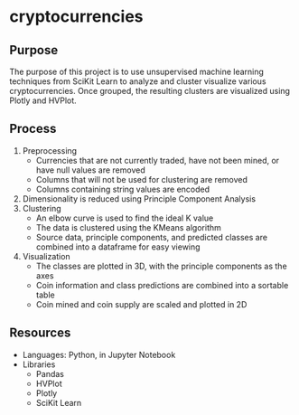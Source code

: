 # cryptocurrencies

## Purpose
The purpose of this project is to use unsupervised machine learning techniques from SciKit Learn to analyze and cluster visualize various cryptocurrencies. Once grouped, the resulting clusters are visualized using Plotly and HVPlot.

## Process

1. Preprocessing
    * Currencies that are not currently traded, have not been mined, or have null values are removed
    * Columns that will not be used for clustering are removed
    * Columns containing string values are encoded
2. Dimensionality is reduced using Principle Component Analysis
3. Clustering
    * An elbow curve is used to find the ideal K value
    * The data is clustered using the KMeans algorithm
    * Source data, principle components, and predicted classes are combined into a dataframe for easy viewing
4. Visualization
    * The classes are plotted in 3D, with the principle components as the axes
    * Coin information and class predictions are combined into a sortable table
    * Coin mined and coin supply are scaled and plotted in 2D

## Resources
* Languages: Python, in Jupyter Notebook
* Libraries
    * Pandas
    * HVPlot
    * Plotly
    * SciKit Learn
